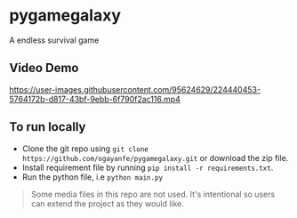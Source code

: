# pygamegalaxy
A endless survival game


## Video Demo
https://user-images.githubusercontent.com/95624629/224440453-5764172b-d817-43bf-9ebb-6f790f2ac116.mp4

## To run locally 
  * Clone the git repo using `git clone https://github.com/ogayanfe/pygamegalaxy.git` or download the zip file. 
  * Install requirement file by running `pip install -r requirements.txt`. 
  * Run the python file, i.e `python main.py`

> Some media files in this repo are not used. It's intentional so users can extend the project as they would like. 
